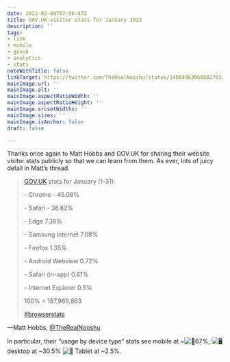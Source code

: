 ```yaml
---
date: 2022-02-09T07:56:47Z
title: GOV.UK visitor stats for January 2022
description: ''
tags:
- link
- mobile
- govuk
- analytics
- stats
noteWithTitle: false
linkTarget: https://twitter.com/TheRealNooshu/status/1488486396608270337
mainImage.url: ''
mainImage.alt: ''
mainImage.aspectRatioWidth: ''
mainImage.aspectRatioHeight: ''
mainImage.srcsetWidths: ''
mainImage.sizes: ''
mainImage.isAnchor: false
draft: false

---
```

Thanks once again to Matt Hobbs and GOV.UK for sharing their website visitor stats publicly so that we can learn from them. As ever, lots of juicy detail in Matt’s thread.

> [GOV.UK](https://t.co/CcU3PLPTpj) stats for January (1-31): 
>
> \- Chrome - 45.08% 
>
> \- Safari - 36.82% 
>
> \- Edge 7.38% 
>
> \- Samsung Internet 7.08% 
>
> \- Firefox 1.35% 
>
> \- Android Webview 0.72% 
>
> \- Safari (in-app) 0.61% 
>
> \- Internet Explorer 0.5% 
>
> 100% = 187,969,863
>
> [#browserstats](https://twitter.com/hashtag/browserstats?src=hashtag_click)

—Matt Hobbs, [@TheRealNooshu](https://twitter.com/TheRealNooshu)

In particular, their “usage by device type” stats see mobile at \~![📱](https://abs-0.twimg.com/emoji/v2/svg/1f4f1.svg)67%, ![🖥️](https://abs-0.twimg.com/emoji/v2/svg/1f5a5.svg)desktop at \~30.5% ![💊](https://abs-0.twimg.com/emoji/v2/svg/1f48a.svg) Tablet at \~2.5%.